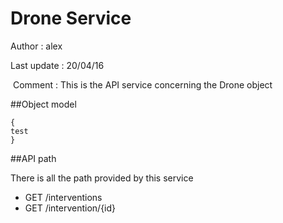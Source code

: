 # Drone Service
 Author : alex

 Last update : 20/04/16

 Comment : This is the API service concerning the Drone object

##Object model
```
{
test
}
```

##API path

There is all the path provided by this service
- GET /interventions
- GET /intervention/{id}
